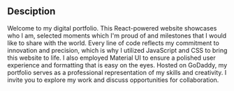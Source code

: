 
## Desciption

Welcome to my digital portfolio. This React-powered website showcases who I am, selected moments which I'm proud of and milestones that I would like to share with the world. Every line of code reflects my commitment to innovation and precision, which is why I utilized JavaScript and CSS to bring this website to life. I also employed Material UI to ensure a polished user experience and formatting that is easy on the eyes. Hosted on GoDaddy, my portfolio serves as a professional representation of my skills and creativity. I invite you to explore my work and discuss opportunities for collaboration.
